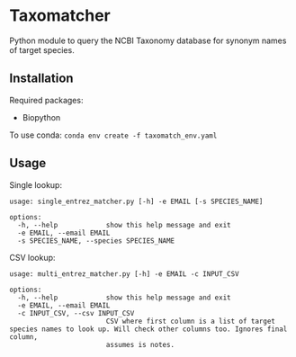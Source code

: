 # Taxomatcher
Python module to query the NCBI Taxonomy database for synonym names of target species.

## Installation
Required packages:
- Biopython

To use conda:
`conda env create -f taxomatch_env.yaml`

## Usage
Single lookup:
```$ python taxomatcher/single_entrez_matcher.py -h
usage: single_entrez_matcher.py [-h] -e EMAIL [-s SPECIES_NAME]

options:
  -h, --help            show this help message and exit
  -e EMAIL, --email EMAIL
  -s SPECIES_NAME, --species SPECIES_NAME
```

CSV lookup:
```$ python taxomatcher/multi_entrez_matcher.py -h
usage: multi_entrez_matcher.py [-h] -e EMAIL -c INPUT_CSV

options:
  -h, --help            show this help message and exit
  -e EMAIL, --email EMAIL
  -c INPUT_CSV, --csv INPUT_CSV
                        CSV where first column is a list of target species names to look up. Will check other columns too. Ignores final column,
                        assumes is notes.
```
